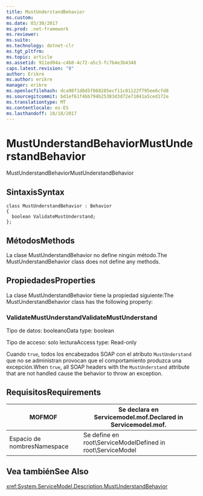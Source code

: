 ```yaml
---
title: MustUnderstandBehavior
ms.custom: 
ms.date: 03/30/2017
ms.prod: .net-framework
ms.reviewer: 
ms.suite: 
ms.technology: dotnet-clr
ms.tgt_pltfrm: 
ms.topic: article
ms.assetid: 911ed04a-c4b8-4c72-a5c3-fc7b4e3b4348
caps.latest.revision: "8"
author: Erikre
ms.author: erikre
manager: erikre
ms.openlocfilehash: dca98f1d8d5f868285ecf11c01122f795ee6cfd8
ms.sourcegitcommit: bd1ef61f4bb794b25383d3d72e71041a5ced172e
ms.translationtype: MT
ms.contentlocale: es-ES
ms.lasthandoff: 10/18/2017
---
```

# <a name="mustunderstandbehavior"></a><span data-ttu-id="4d6ab-102">MustUnderstandBehavior</span><span class="sxs-lookup"><span data-stu-id="4d6ab-102">MustUnderstandBehavior</span></span>
<span data-ttu-id="4d6ab-103">MustUnderstandBehavior</span><span class="sxs-lookup"><span data-stu-id="4d6ab-103">MustUnderstandBehavior</span></span>  
  
## <a name="syntax"></a><span data-ttu-id="4d6ab-104">Sintaxis</span><span class="sxs-lookup"><span data-stu-id="4d6ab-104">Syntax</span></span>  
  
```  
class MustUnderstandBehavior : Behavior  
{  
  boolean ValidateMustUnderstand;  
};  
```  
  
## <a name="methods"></a><span data-ttu-id="4d6ab-105">Métodos</span><span class="sxs-lookup"><span data-stu-id="4d6ab-105">Methods</span></span>  
 <span data-ttu-id="4d6ab-106">La clase MustUnderstandBehavior no define ningún método.</span><span class="sxs-lookup"><span data-stu-id="4d6ab-106">The MustUnderstandBehavior class does not define any methods.</span></span>  
  
## <a name="properties"></a><span data-ttu-id="4d6ab-107">Propiedades</span><span class="sxs-lookup"><span data-stu-id="4d6ab-107">Properties</span></span>  
 <span data-ttu-id="4d6ab-108">La clase MustUnderstandBehavior tiene la propiedad siguiente:</span><span class="sxs-lookup"><span data-stu-id="4d6ab-108">The MustUnderstandBehavior class has the following property:</span></span>  
  
### <a name="validatemustunderstand"></a><span data-ttu-id="4d6ab-109">ValidateMustUnderstand</span><span class="sxs-lookup"><span data-stu-id="4d6ab-109">ValidateMustUnderstand</span></span>  
 <span data-ttu-id="4d6ab-110">Tipo de datos: booleano</span><span class="sxs-lookup"><span data-stu-id="4d6ab-110">Data type: boolean</span></span>  
  
 <span data-ttu-id="4d6ab-111">Tipo de acceso: solo lectura</span><span class="sxs-lookup"><span data-stu-id="4d6ab-111">Access type: Read-only</span></span>  
  
 <span data-ttu-id="4d6ab-112">Cuando `true`, todos los encabezados SOAP con el atributo `MustUnderstand` que no se administran provocan que el comportamiento produzca una excepción.</span><span class="sxs-lookup"><span data-stu-id="4d6ab-112">When `true`, all SOAP headers with the `MustUnderstand` attribute that are not handled cause the behavior to throw an exception.</span></span>  
  
## <a name="requirements"></a><span data-ttu-id="4d6ab-113">Requisitos</span><span class="sxs-lookup"><span data-stu-id="4d6ab-113">Requirements</span></span>  
  
|<span data-ttu-id="4d6ab-114">MOF</span><span class="sxs-lookup"><span data-stu-id="4d6ab-114">MOF</span></span>|<span data-ttu-id="4d6ab-115">Se declara en Servicemodel.mof.</span><span class="sxs-lookup"><span data-stu-id="4d6ab-115">Declared in Servicemodel.mof.</span></span>|  
|---------|-----------------------------------|  
|<span data-ttu-id="4d6ab-116">Espacio de nombres</span><span class="sxs-lookup"><span data-stu-id="4d6ab-116">Namespace</span></span>|<span data-ttu-id="4d6ab-117">Se define en root\ServiceModel</span><span class="sxs-lookup"><span data-stu-id="4d6ab-117">Defined in root\ServiceModel</span></span>|  
  
## <a name="see-also"></a><span data-ttu-id="4d6ab-118">Vea también</span><span class="sxs-lookup"><span data-stu-id="4d6ab-118">See Also</span></span>  
 <xref:System.ServiceModel.Description.MustUnderstandBehavior>
